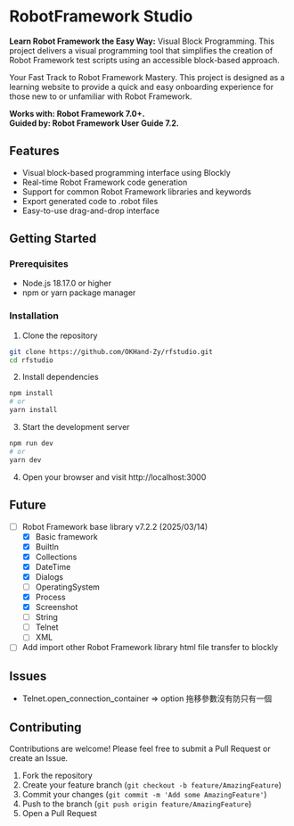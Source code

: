 # RobotFramework Studio 

**Learn Robot Framework the Easy Way:** Visual Block Programming. This project delivers a visual programming tool that simplifies the creation of Robot Framework test scripts using an accessible block-based approach.

Your Fast Track to Robot Framework Mastery. This project is designed as a learning website to provide a quick and easy onboarding experience for those new to or unfamiliar with Robot Framework.

**Works with: Robot Framework 7.0+.**   
**Guided by: Robot Framework User Guide 7.2.**

## Features

- Visual block-based programming interface using Blockly
- Real-time Robot Framework code generation
- Support for common Robot Framework libraries and keywords
- Export generated code to .robot files
- Easy-to-use drag-and-drop interface

## Getting Started

### Prerequisites

- Node.js 18.17.0 or higher
- npm or yarn package manager

### Installation

1. Clone the repository
```bash
git clone https://github.com/OKHand-Zy/rfstudio.git
cd rfstudio
```

2. Install dependencies
```bash
npm install
# or
yarn install
```

3. Start the development server
```bash
npm run dev
# or
yarn dev
```

4. Open your browser and visit http://localhost:3000

## Future
- [ ] Robot Framework base library v7.2.2 (2025/03/14)
  - [x] Basic framework
  - [x] BuiltIn
  - [x] Collections
  - [x] DateTime
  - [x] Dialogs
  - [ ] OperatingSystem
  - [x] Process
  - [x] Screenshot
  - [ ] String
  - [ ] Telnet
  - [ ] XML
- [ ] Add import other Robot Framework library html file transfer to blockly
 
## Issues
- Telnet.open_connection_container => option 拖移參數沒有防只有一個

## Contributing

Contributions are welcome! Please feel free to submit a Pull Request or create an Issue.

1. Fork the repository
2. Create your feature branch (`git checkout -b feature/AmazingFeature`)
3. Commit your changes (`git commit -m 'Add some AmazingFeature'`)
4. Push to the branch (`git push origin feature/AmazingFeature`)
5. Open a Pull Request

